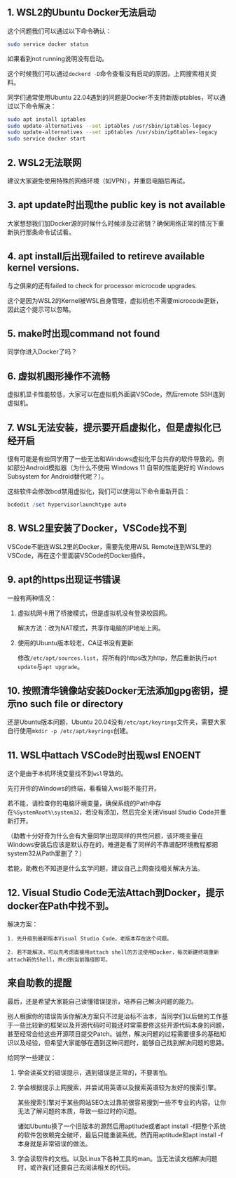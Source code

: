 ## 1. WSL2的Ubuntu Docker无法启动

这个问题我们可以通过以下命令确认：

```bash
sudo service docker status
```

如果看到not running说明没有启动。

这个时候我们可以通过`dockerd -D`命令查看没有启动的原因，上网搜索相关资料。

同学们通常使用Ubuntu 22.04遇到的问题是Docker不支持新版iptables，可以通过以下命令解决：

```bash
sudo apt install iptables
sudo update-alternatives --set iptables /usr/sbin/iptables-legacy
sudo update-alternatives --set ip6tables /usr/sbin/ip6tables-legacy
sudo service docker start
```

## 2. WSL2无法联网

建议大家避免使用特殊的网络环境（如VPN），并重启电脑后再试。

## 3. apt update时出现the public key is not available

大家想想我们加Docker源的时候什么时候涉及过密钥？确保网络正常的情况下重新执行那条命令试试看。

## 4. apt install后出现failed to retireve available kernel versions.

与之俱来的还有failed to check for processor microcode upgrades.

这个是因为WSL2的Kernel被WSL自身管理，虚拟机也不需要microcode更新，因此这个提示可以忽略。

## 5. make时出现command not found

同学你进入Docker了吗？

## 6. 虚拟机图形操作不流畅

虚拟机显卡性能较低，大家可以在虚拟机外面装VSCode，然后remote SSH连到虚拟机。

## 7. WSL无法安装，提示要开启虚拟化，但是虚拟化已经开启

很有可能是有些同学用了一些无法和Windows虚拟化平台共存的软件导致的。例如部分Android模拟器（为什么不使用 Windows 11 自带的性能更好的 Windows Subsystem for Android替代呢？）。

这些软件会修改bcd禁用虚拟化，我们可以使用以下命令重新开启：

```powershell
bcdedit /set hypervisorlaunchtype auto
```

## 8. WSL2里安装了Docker，VSCode找不到

VSCode不能连WSL2里的Docker，需要先使用WSL Remote连到WSL里的VSCode，再在这个里面装VSCode的Docker插件。

## 9. apt的https出现证书错误

一般有两种情况：

1. 虚拟机网卡用了桥接模式，但是虚拟机没有登录校园网。

    解决方法：改为NAT模式，共享你电脑的IP地址上网。

2. 使用的Ubuntu版本较老，CA证书没有更新

    修改`/etc/apt/sources.list`，将所有的https改为http，然后重新执行`apt update`与`apt upgrade`。

## 10. 按照清华镜像站安装Docker无法添加gpg密钥，提示no such file or directory

还是Ubuntu版本问题，Ubuntu 20.04没有`/etc/apt/keyrings`文件夹，需要大家自行使用`mkdir -p /etc/apt/keyrings`创建。

## 11. WSL中attach VSCode时出现wsl ENOENT

这个是由于本机环境变量找不到`wsl`导致的。

先打开你的Windows的终端，看看输入wsl能不能打开。

若不能，请检查你的电脑环境变量，确保系统的Path中存在`%SystemRoot%\system32`，若没有添加，然后完全关闭Visual Studio Code并重新打开。

（助教十分好奇为什么会有大量同学出现同样的共性问题，该环境变量在Windows安装后应该是默认存在的，难道是看了同样的不靠谱配环境教程都把system32从Path里删了？）

若能，助教也不知道是什么玄学问题，建议自己上网查找相关解决方法。

## 12. Visual Studio Code无法Attach到Docker，提示docker在Path中找不到。

解决方案：

    1. 先升级到最新版本Visual Studio Code，老版本存在这个问题。

    2. 若不能解决，可以先考虑直接用attach shell的方法使用Docker，每次新建终端重新attach新的Shell，并cd到当前路径即可。

## 来自助教的提醒

最后，还是希望大家能自己读懂错误提示，培养自己解决问题的能力。

别人根据你的错误告诉你解决方案只不过是治标不治本，当同学们以后做的工作基于一些比较新的框架以及开源代码时可能还时常需要修这些开源代码本身的问题，甚至经常会给这些开源项目提交Patch。诚然，解决问题的过程需要很多的基础知识以及经验，但希望大家能够在遇到这种问题时，能够自己找到解决问题的思路。

给同学一些建议：

1. 学会读英文的错误提示，遇到错误是正常的，不要害怕。

2. 学会根据提示上网搜索，并尝试用英语以及搜索英语较为友好的搜索引擎。

    某些搜索引擎对于某些网站SEO太过靠前很容易搜到一些不专业的内容。让你无法了解问题的本质，导致一些过时的问题。
    
    诸如Ubuntu换了一个旧版本的源然后用aptitude或者apt install -f把整个系统的软件包依赖完全破坏，最后只能重装系统。然而用aptitude和apt install -f本身就是非常错误的做法。

3. 学会读软件的文档。以及Linux下各种工具的man。当无法读文档解决问题时，或许我们还要自己去阅读相关的代码。